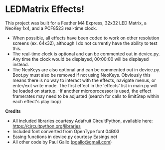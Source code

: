 # LEDMatrix Effects!

This project was built for a Feather M4 Express, 32x32 LED Matrix, a NeoKey 1x4, and a PCF8523 real-time clock.

- When possible, all effects have been coded to work on other resolution screens (ex. 64x32), although I do not currently have the ability to test this.
- The real-time clock is optional and can be commented out in device.py. Any time the clock would be displayed, 00:00:00 will be displayed instead.
- The NeoKeys are also optional and can be commented out in device.py. Boot.py must also be removed if not using NeoKeys.  Obviously this means there is no way to interact with the effects, navigate menus, or enter/exit write mode. The first effect in the 'effects' list in main.py will be loaded on startup.
-If another microprocessor is used, the effect framerates may need to be adjusted (search for calls to limitStep within each effect's play loop)


**Credits**
- All included libraries courtesy Adafruit CircuitPython, available here: https://circuitpython.org/libraries
- Included font converted from OpenType font 04B03
- Easing functions in device.py courtesy Easings.net
- All other code by Paul Gallo (pgallo@gmail.com)